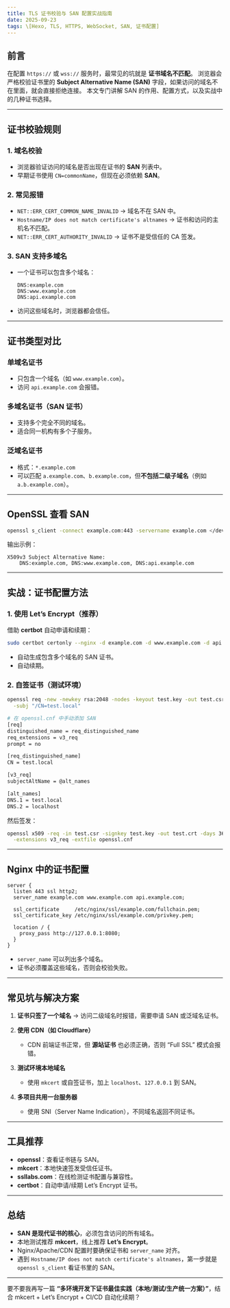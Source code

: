 ```yaml
---
title: TLS 证书校验与 SAN 配置实战指南
date: 2025-09-23
tags: \[Hexo, TLS, HTTPS, WebSocket, SAN, 证书配置]
---
```


## 前言

在配置 `https://` 或 `wss://` 服务时，最常见的坑就是 **证书域名不匹配**。
浏览器会严格校验证书里的 **Subject Alternative Name (SAN)** 字段，如果访问的域名不在里面，就会直接拒绝连接。
本文专门讲解 SAN 的作用、配置方式，以及实战中的几种证书选择。

---

## 证书校验规则

### 1. 域名校验

- 浏览器验证访问的域名是否出现在证书的 **SAN** 列表中。
- 早期证书使用 `CN=commonName`，但现在必须依赖 **SAN**。

### 2. 常见报错

- `NET::ERR_CERT_COMMON_NAME_INVALID`
  → 域名不在 SAN 中。
- `Hostname/IP does not match certificate's altnames`
  → 证书和访问的主机名不匹配。
- `NET::ERR_CERT_AUTHORITY_INVALID`
  → 证书不是受信任的 CA 签发。

### 3. SAN 支持多域名

- 一个证书可以包含多个域名：

  ```
  DNS:example.com
  DNS:www.example.com
  DNS:api.example.com
  ```

- 访问这些域名时，浏览器都会信任。

---

## 证书类型对比

### 单域名证书

- 只包含一个域名（如 `www.example.com`）。
- 访问 `api.example.com` 会报错。

### 多域名证书（SAN 证书）

- 支持多个完全不同的域名。
- 适合同一机构有多个子服务。

### 泛域名证书

- 格式：`*.example.com`
- 可以匹配 `a.example.com`、`b.example.com`，但**不包括二级子域名**（例如 `a.b.example.com`）。

---

## OpenSSL 查看 SAN

```bash
openssl s_client -connect example.com:443 -servername example.com </dev/null 2>/dev/null | openssl x509 -noout -text | grep -A1 "Subject Alternative Name"
```

输出示例：

```
X509v3 Subject Alternative Name:
    DNS:example.com, DNS:www.example.com, DNS:api.example.com
```

---

## 实战：证书配置方法

### 1. 使用 Let’s Encrypt（推荐）

借助 **certbot** 自动申请和续期：

```bash
sudo certbot certonly --nginx -d example.com -d www.example.com -d api.example.com
```

- 自动生成包含多个域名的 SAN 证书。
- 自动续期。

### 2. 自签证书（测试环境）

```bash
openssl req -new -newkey rsa:2048 -nodes -keyout test.key -out test.csr \
  -subj "/CN=test.local"

# 在 openssl.cnf 中手动添加 SAN
[req]
distinguished_name = req_distinguished_name
req_extensions = v3_req
prompt = no

[req_distinguished_name]
CN = test.local

[v3_req]
subjectAltName = @alt_names

[alt_names]
DNS.1 = test.local
DNS.2 = localhost
```

然后签发：

```bash
openssl x509 -req -in test.csr -signkey test.key -out test.crt -days 365 \
  -extensions v3_req -extfile openssl.cnf
```

---

## Nginx 中的证书配置

```nginx
server {
  listen 443 ssl http2;
  server_name example.com www.example.com api.example.com;

  ssl_certificate     /etc/nginx/ssl/example.com/fullchain.pem;
  ssl_certificate_key /etc/nginx/ssl/example.com/privkey.pem;

  location / {
    proxy_pass http://127.0.0.1:8080;
  }
}
```

- `server_name` 可以列出多个域名。
- 证书必须覆盖这些域名，否则会校验失败。

---

## 常见坑与解决方案

1. **证书只签了一个域名**
   → 访问二级域名时报错，需要申请 SAN 或泛域名证书。

2. **使用 CDN（如 Cloudflare）**

   - CDN 前端证书正常，但 **源站证书** 也必须正确，否则 “Full SSL” 模式会报错。

3. **测试环境本地域名**

   - 使用 `mkcert` 或自签证书，加上 `localhost`、`127.0.0.1` 到 SAN。

4. **多项目共用一台服务器**

   - 使用 SNI（Server Name Indication），不同域名返回不同证书。

---

## 工具推荐

- **openssl**：查看证书链与 SAN。
- **mkcert**：本地快速签发受信任证书。
- **ssllabs.com**：在线检测证书配置与兼容性。
- **certbot**：自动申请/续期 Let’s Encrypt 证书。

---

## 总结

- **SAN 是现代证书的核心**，必须包含访问的所有域名。
- 本地测试推荐 **mkcert**，线上推荐 **Let’s Encrypt**。
- Nginx/Apache/CDN 配置时要确保证书和 `server_name` 对齐。
- 遇到 `Hostname/IP does not match certificate's altnames`，第一步就是 `openssl s_client` 看证书里的 SAN。

---

要不要我再写一篇 **“多环境开发下证书最佳实践（本地/测试/生产统一方案）”**，结合 mkcert + Let’s Encrypt + CI/CD 自动化续期？
